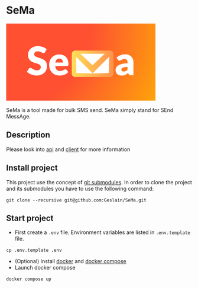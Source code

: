 # SeMa

![logo.png](logo.png)

SeMa is a tool made for bulk SMS send. SeMa simply stand for SEnd MessAge.


## Description

Please look into [api](api) and [client](client) for more information

## Install project

This project use the concept of [git submodules](https://git-scm.com/book/en/v2/Git-Tools-Submodules). In order to clone the project and its submodules you have to use the following command:

```
git clone --recursive git@github.com:Geslain/SeMa.git
```

## Start project

* First create a `.env` file. Environment variables are listed in `.env.template` file.

```
cp .env.template .env
```

* (Optional) Install [docker](https://docs.docker.com/engine/install/) and [docker compose](https://docs.docker.com/compose/install/)
* Launch docker compose
```
docker compose up
```
